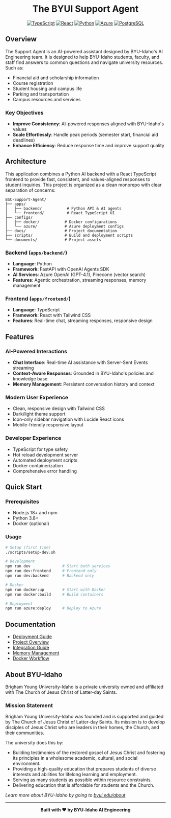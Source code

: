 <div align="center">
  <h1>
    The BYUI Support Agent
  </h1>

  <!-- Enhanced badges with better spacing -->
  <p>
    <a href="https://www.typescriptlang.org/"><img src="https://img.shields.io/badge/TypeScript-007ACC?style=for-the-badge&logo=typescript&logoColor=white" alt="TypeScript" /></a>
    <a href="https://reactjs.org/"><img src="https://img.shields.io/badge/React-20232A?style=for-the-badge&logo=react&logoColor=61DAFB" alt="React" /></a>
    <a href="https://www.python.org/"><img src="https://img.shields.io/badge/Python-3776AB?style=for-the-badge&logo=python&logoColor=white" alt="Python" /></a>
    <a href="https://azure.microsoft.com/"><img src="https://img.shields.io/badge/Microsoft_Azure-0089D0?style=for-the-badge&logo=microsoft-azure&logoColor=white" alt="Azure" /></a>
    <a href="https://www.postgresql.org/"><img src="https://img.shields.io/badge/PostgreSQL-316192?style=for-the-badge&logo=postgresql&logoColor=white" alt="PostgreSQL" /></a>
  </p>
  <!-- <p>
    <img src="https://readme-typing-svg.herokuapp.com?font=Fira+Code&size=20&duration=3000&pause=1000&color=2563EB&center=true&vCenter=true&multiline=true&width=900&height=80&lines=Hi%21+I%27m+the+BYUI+Support+Agent.+How+can+I+help+you+today%3F" alt="Typing SVG" />
  </p> -->
  
</div>

## Overview

The Support Agent is an AI-powered assistant designed by BYU-Idaho's AI Engineering team. It is designed to help BYU-Idaho students, faculty, and staff find answers to common questions and navigate university resources. Such as:

- Financial aid and scholarship information
- Course registration
- Student housing and campus life
- Parking and transportation
- Campus resources and services

### Key Objectives

- **Improve Consistency**: AI-powered responses aligned with BYU-Idaho's values
- **Scale Effortlessly**: Handle peak periods (semester start, financial aid deadlines)
- **Enhance Efficiency**: Reduce response time and improve support quality

## Architecture

This application combines a Python AI backend with a React TypeScript frontend to provide fast, consistent, and values-aligned responses to student inquiries. This project is organized as a clean monorepo with clear separation of concerns:

```
BSC-Support-Agent/
├── apps/
│   ├── backend/           # Python API & AI agents
│   └── frontend/          # React TypeScript UI
├── configs/
│   ├── docker/           # Docker configurations
│   └── azure/            # Azure deployment configs
├── docs/                 # Project documentation
├── scripts/              # Build and deployment scripts
└── documents/            # Project assets
```

### Backend (`apps/backend/`)

- **Language**: Python
- **Framework**: FastAPI with OpenAI Agents SDK
- **AI Services**: Azure OpenAI (GPT-4.1), Pinecone (vector search)
- **Features**: Agentic orchestration, streaming responses, memory management

### Frontend (`apps/frontend/`)

- **Language**: TypeScript
- **Framework**: React with Tailwind CSS
- **Features**: Real-time chat, streaming responses, responsive design

## Features

### AI-Powered Interactions

- **Chat Interface**: Real-time AI assistance with Server-Sent Events streaming
- **Context-Aware Responses**: Grounded in BYU-Idaho's policies and knowledge base
- **Memory Management**: Persistent conversation history and context

### Modern User Experience

- Clean, responsive design with Tailwind CSS
- Dark/light theme support
- Icon-only sidebar navigation with Lucide React icons
- Mobile-friendly responsive layout

### Developer Experience

- TypeScript for type safety
- Hot reload development server
- Automated deployment scripts
- Docker containerization
- Comprehensive error handling

## Quick Start

### Prerequisites

- Node.js 18+ and npm
- Python 3.8+
- Docker (optional)

### Usage

```bash
# Setup (first time)
./scripts/setup-dev.sh

# Development
npm run dev              # Start both services
npm run dev:frontend     # Frontend only
npm run dev:backend      # Backend only

# Docker
npm run docker:up        # Start with Docker
npm run docker:build     # Build containers

# Deployment
npm run azure:deploy     # Deploy to Azure
```

## Documentation

- [Deployment Guide](docs/DEPLOYMENT.md)
- [Project Overview](docs/OVERVIEW.md)
- [Integration Guide](docs/README_INTEGRATION.md)
- [Memory Management](docs/MEMORY_GUIDE.md)
- [Docker Workflow](docs/docker-dev-workflow.md)

## About BYU-Idaho

Brigham Young University-Idaho is a private university owned and affiliated with The Church of Jesus Christ of Latter-day Saints.

### Mission Statement

Brigham Young University-Idaho was founded and is supported and guided by The Church of Jesus Christ of Latter-day Saints. Its mission is to develop disciples of Jesus Christ who are leaders in their homes, the Church, and their communities.

The university does this by:

- Building testimonies of the restored gospel of Jesus Christ and fostering its principles in a wholesome academic, cultural, and social environment.
- Providing a high-quality education that prepares students of diverse interests and abilities for lifelong learning and employment.
- Serving as many students as possible within resource constraints.
- Delivering education that is affordable for students and the Church.

_Learn more about BYU-Idaho by going to [byui.edu/about](https://www.byui.edu/about)_

---

<div align="center">
  <p><strong>Built with ❤️ by BYU‑Idaho AI Engineering</strong></p>
</div>
